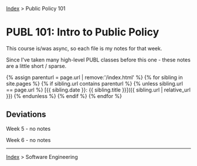 [Index](../../../index.md) > Public Policy 101

# PUBL 101: Intro to Public Policy

This course is/was async, so each file is my notes for that week.

Since I've taken many high-level PUBL classes before this one - these notes are a little short / sparse.

{% assign parenturl = page.url | remove:'/index.html' %}
{% for sibling in site.pages %}
{% if sibling.url contains parenturl %}
{% unless sibling.url == page.url %}
[{{ sibling.date }}: {{ sibling.title }}]({{ sibling.url | relative_url }})
{% endunless %}
{% endif %}
{% endfor %}

## Deviations

Week 5 - no notes

Week 6 - no notes

---
[Index](../../../index.md) > Software Engineering
